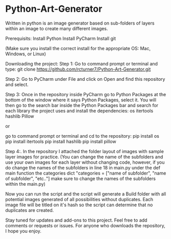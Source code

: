 # Python-Art-Generator
Written in python is an image generator based on sub-folders of layers within an image to create many different images.

Prerequisits:
Install Python
Install PyCharm
Install git

(Make sure you install the correct install for the appropriate OS: Mac, Windows, or Linux)

Downloading the project:
Step 1:
Go to command prompt or terminal and type:
git clone https://github.com/rcturner7/Python-Art-Generator.git

Step 2:
Go to PyCharm under File and click on Open and find this repository and select.

Step 3:
Once in the repository inside PyCharm go to Python Packages at the bottom of the window where it says Python Packages, select it.
You will then go to the search bar inside the Python Packages bar and search for each library the project uses and install the dependencies:
os
itertools
hashlib
Pillow

or

go to command prompt or terminal and cd to the repository:
pip install os
pip install itertools
pip install hashlib
pip install pillow

Step 4:.
In the repository I attached the folder layout of images with sample layer images for practice.
(You can change the name of the subfolders and use your own images for each layer without changing code, however, if you do change the names of the subfolders in line 18 in main.py under the def main function the categories dict "categories = ["name of subfolder", "name of subfolder", "etc.."] make sure to change the names of the subfolders within the main.py)

Now you can run the script and the script will generate a Build folder with all potential images generated of all possibilities without duplicates.
Each image file will be titled on it's hash so the script can determine that no duplicates are created.

Stay tuned for updates and add-ons to this project. Feel free to add comments or requests or issues.
For anyone who downloads the repository, I hope you enjoy.
